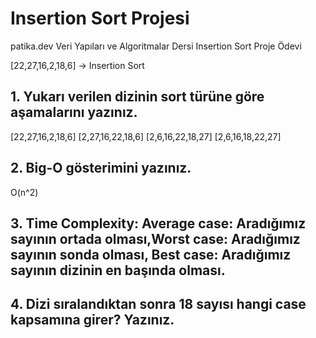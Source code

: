 # Insertion Sort Projesi
patika.dev Veri Yapıları ve Algoritmalar Dersi Insertion Sort Proje Ödevi

[22,27,16,2,18,6] -> Insertion Sort


## 1. Yukarı verilen dizinin sort türüne göre aşamalarını yazınız.

[22,27,16,2,18,6]
[2,27,16,22,18,6]
[2,6,16,22,18,27]
[2,6,16,18,22,27]

## 2. Big-O gösterimini yazınız.

O(n^2)



## 3. Time Complexity: Average case: Aradığımız sayının ortada olması,Worst case: Aradığımız sayının sonda olması, Best case: Aradığımız sayının dizinin en başında olması.


## 4. Dizi sıralandıktan sonra 18 sayısı hangi case kapsamına girer? Yazınız.
